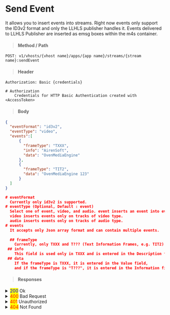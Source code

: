 # Send Event

It allows you to insert events into streams. Right now events only support the ID3v2 format and only the LLHLS publisher handles it. Events delivered to LLHLS Publisher are inserted as emsg boxes within the m4s container.

> #### Method / Path

```http
POST: v1/vhosts/{vhost name}/apps/{app name}/streams/{stream name}:sendEvent
```

> #### Header

```http
Authorization: Basic {credentials}

# Authorization
    Credentials for HTTP Basic Authentication created with <AccessToken>
```

> #### Body

```json
{
  "eventFormat": "id3v2",
  "eventType": "video",
  "events":[
      {
        "frameType": "TXXX",
        "info": "AirenSoft",
        "data": "OvenMediaEngine"
      },
      {
        "frameType": "TIT2",
        "data": "OvenMediaEngine 123"
      }
  ]
}

# eventFormat
  Currently only id3v2 is supported.
# eventType (Optional, Default : event)
  Select one of event, video, and audio. event inserts an event into every track. 
  video inserts events only on tracks of video type. 
  audio inserts events only on tracks of audio type.
# events
  It accepts only Json array format and can contain multiple events.
 
  ## frameType
    Currently, only TXXX and T??? (Text Information Frames, e.g. TIT2) are supported.
 ## info
    This field is used only in TXXX and is entered in the Description field of TXXX.
 ## data
    If the frameType is TXXX, it is entered in the Value field, 
    and if the frameType is "T???", it is entered in the Information field.
```

> #### Responses

<details>

<summary><mark style="color:blue;">200</mark> Ok</summary>

The request has succeeded

**Header**

```
Content-Type: application/json
```

**Body**

```json
{
	"statusCode": 200,
	"message": "OK",
	"response": [
		"stream",
		"stream2"
	]
}

# statusCode
	Same as HTTP Status Code
# message
	A human-readable description of the response code
# response
	Json array containing a list of stream names
```

</details>

<details>

<summary><mark style="color:red;">400</mark> Bad Request</summary>

Invalid request. Body is not a Json Object or does not have a required value

</details>

<details>

<summary><mark style="color:red;">401</mark> Unauthorized</summary>

Authentication required

**Header**

```http
WWW-Authenticate: Basic realm=”OvenMediaEngine”
```

**Body**

```json
{
    "message": "[HTTP] Authorization header is required to call API (401)",
    "statusCode": 401
}
```

</details>

<details>

<summary><mark style="color:red;">404</mark> Not Found</summary>

The given vhost name or app name could not be found.

**Body**

```json
{
    "statusCode": 404,
    "message": "Could not find the application: [default/non-exists] (404)"
}
```

</details>
